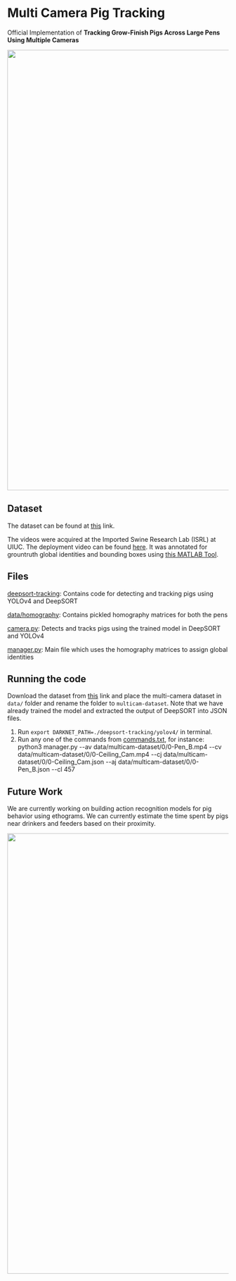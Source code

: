 # Multi Camera Pig Tracking
Official Implementation of **Tracking Grow-Finish Pigs Across Large Pens Using Multiple Cameras**

<img src="data/multicam-tracking.gif" width="1000"></img>

## Dataset
The dataset can be found at [this](https://drive.google.com/drive/folders/1E2wW2aRENgy_TqlzfICn58ahbTHVIaK6?usp=sharing) link. 

The videos were acquired at the Imported Swine Research Lab (ISRL) at UIUC. The deployment video can be found [here](https://www.youtube.com/watch?v=DDw6cPtmHUA). It was annotated for grountruth global identities and bounding boxes using [this MATLAB Tool](https://github.com/AIFARMS/pig-annotation-tool/tree/master/Matlab%20Tools). 

## Files
[deepsort-tracking](deepsort-tracking): Contains code for detecting and tracking pigs using YOLOv4 and DeepSORT

[data/homography](data/homography): Contains pickled homography matrices for both the pens

[camera.py](camera.py): Detects and tracks pigs using the trained model in DeepSORT and YOLOv4

[manager.py](manager.py): Main file which uses the homography matrices to assign global identities


## Running the code
Download the dataset from [this](https://drive.google.com/drive/folders/1E2wW2aRENgy_TqlzfICn58ahbTHVIaK6?usp=sharing) link and place the multi-camera dataset in ``data/`` folder and rename the folder to ``multicam-dataset``. Note that we have already trained the model and extracted the output of DeepSORT into JSON files. 

1. Run ``export DARKNET_PATH=./deepsort-tracking/yolov4/`` in terminal.
2. Run any one of the commands from [commands.txt](commands.txt), for instance: python3 manager.py --av data/multicam-dataset/0/0-Pen_B.mp4 --cv data/multicam-dataset/0/0-Ceiling_Cam.mp4 --cj data/multicam-dataset/0/0-Ceiling_Cam.json --aj data/multicam-dataset/0/0-Pen_B.json --cl 457

## Future Work

We are currently working on building action recognition models for pig behavior using ethograms. We can currently estimate the time spent by pigs near drinkers and feeders based on their proximity.

<img src="data/pigs.gif" width="1000"></img>

